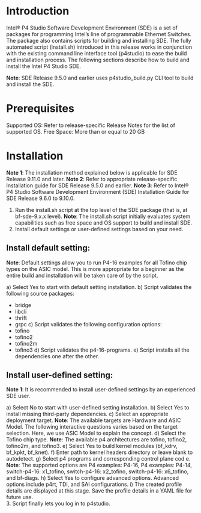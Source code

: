 # Introduction
Intel® P4 Studio Software Development Environment (SDE) is a set of packages for programming Intel’s line of programmable Ethernet Switches. The package also contains scripts for building and installing SDE. The fully automated script (install.sh) introduced in this release works in conjunction with the existing command line interface tool (p4studio) to ease the build and installation process. The following sections describe how to build and install the Intel P4 Studio SDE.

**Note**: SDE Release 9.5.0 and earlier uses p4studio_build.py CLI tool to build and install the SDE.
# Prerequisites
Supported OS: Refer to release-specific Release Notes for the list of supported OS.
Free Space: More than or equal to 20 GB
# Installation
**Note 1**: The installation method explained below is applicable for SDE Release 9.11.0 and later. 
**Note 2**: Refer to appropriate release-specific Installation guide for SDE Release 9.5.0 and earlier.
**Note 3**: Refer to Intel® P4 Studio Software Development Environment (SDE) Installation Guide for SDE Release 9.6.0 to 9.10.0.

1. Run the install.sh script at the top level of the SDE package (that is, at bf-sde-9.x.x level).
**Note**: The install.sh script initially evaluates system capabilities such as free space and OS support to build and install SDE.
2. Install default settings or user-defined settings based on your need.
## Install default setting:
**Note**: Default settings allow you to run P4-16 examples for all Tofino chip types on the ASIC model. This is more appropriate for a beginner as the entire build and installation will be taken care of by the script.

a)	Select Yes to start with default setting installation.
b)	Script validates   the following source packages:
* bridge
* libcli
* thrift
* grpc
c)	Script validates the following configuration options:
* tofino
* tofino2
* tofino2m
* tofino3
d)	Script validates the p4-16-programs.
e)	Script installs all the dependencies one after the other.

## Install user-defined setting:

**Note 1**: It is recommended to install user-defined settings by an experienced SDE user.

a)	Select No to start with user-defined setting installation.
b)	Select Yes to install missing third-party dependencies.
c)	Select an appropriate deployment target.
**Note**: The available targets are Hardware and ASIC Model. The following interactive questions varies based on the target selection. Here, we use ASIC Model to explain the concept. 
d)	Select the Tofino chip type.
**Note**: The available p4 architectures are tofino, tofino2, tofino2m, and tofino3.
e)	Select Yes to build kernel modules (bf_kdrv, bf_kpkt, bf_knet).
f)	Enter path to kernel headers directory or leave blank to autodetect.
g)	Select p4 programs and corresponding control plane cod  e.
**Note**: The supported options are P4 examples: P4-16, P4 examples: P4-14, switch-p4-16: x1_tofino, switch-p4-16: x2_tofino, switch-p4-16: x6_tofino, and bf-diags.
h)	Select Yes to configure advanced options. Advanced options include p4rt, TDI, and SAI configurations.
i)	The created profile details are displayed at this stage. Save the profile details in a YAML file for future use.  
3.	Script finally lets you log in to p4studio.  

